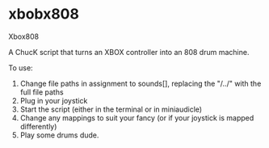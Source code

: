 xbobx808
========

Xbox808

A ChucK script that turns an XBOX controller into an 808 drum machine.

To use:
1) Change file paths in assignment to sounds[], replacing the "/../" with the full file paths
2) Plug in your joystick
3) Start the script (either in the terminal or in miniaudicle)
4) Change any mappings to suit your fancy (or if your joystick is mapped differently)
5) Play some drums dude. 
